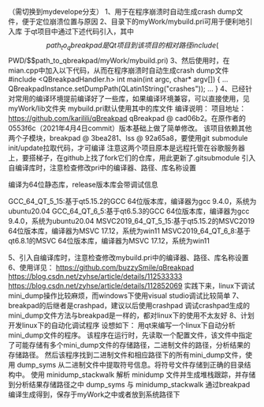 （需切换到mydevelope分支）
1、用于在程序崩溃时自动生成crash dump文件，便于定位崩溃位置与原因
2、目录下的myWork/mybuild.pri可用于便利地引入库
于qt项目中通过下述代码引入，其中$$path_to_qbreakpad是Qt项目到该项目的相对路径
include($$PWD/$$path_to_qbreakpad/myWork/mybuild.pri)
3、然后使用时，在mian.cpp中加入以下代码，从而在程序崩溃时自动生成crash dump文件
#include <QBreakpadHandler.h>
int main(int argc, char* argv[])
{
    ...
    QBreakpadInstance.setDumpPath(QLatin1String("crashes"));
    ...
}
4、已经针对常用的编译环境提前编译好了一些库，如果编译环境兼容，可以直接使用，见myWork/lib文件夹
mybuild.pri默认使用其中的库文件
编译说明：
项目地址：https://github.com/karilili/qBreakpad
qBreakpad @ cad06b2。在原作者的0553f6c（2021年4月4日commit）版本基础上做了简单修改。
该项目依赖其他两个子模块，breakpad @ 3bea281、lss @ 92a65a8，要使用git submodule init/update拉取代码，才可编译
注意这两个项目原本是远程托管在谷歌服务器上，要搭梯子，在github上找了fork它们的仓库，用此更新了.gitsubmodule
引入自编译库时，注意检查修改pri中的编译器、路径、库名称设置

编译为64位静态库，release版本库会带调试信息

GCC_64_QT_5_15:基于qt5.15.2的GCC 64位版本库，编译器为gcc 9.4.0，系统为ubuntu20.04
GCC_64_QT_6_5:基于qt6.5.3的GCC 64位版本库，编译器为gcc 9.4.0，系统为ubuntu20.04
MSVC2019_64_QT_5_15:基于qt5.15.2的MSVC2019 64位版本库，编译器为MSVC 17.12，系统为win11
MSVC2019_64_QT_6_8:基于qt6.8.1的MSVC 64位版本库，编译器为MSVC 17.12，系统为win11

5、引入自编译库时，注意检查修改mybuild.pri中的编译器、路径、库名称设置
6、使用详见：
https://github.com/buzzySmile/qBreakpad
https://blog.csdn.net/zyhse/article/details/112533333
https://blog.csdn.net/zyhse/article/details/112852069
实践下来，linux下调试mini_dump操作比较麻烦，而windows下使用visual studio调试比较简单
7、breakpad的后继者是crashpad，建议以后使用crashpad
调试crashpad生成的mini_dump文件方法与breakpad是一样的，都对linux下的使用不太友好
8、计划开发linux下的自动化调试程序
设想如下：
用qt来编写一个linux下自动分析mini_dump文件的程序。
该程序在运行时，先读取一个配置文件，该文件中指定了可能存储有多个mini_dump文件的存储路径，二进制文件的路径，分析结果的存储路径。
然后该程序找到二进制文件和相应路径下的所有mini_dump文件，使用 dump_syms 从二进制文件中提取符号信息。将符号文件存储到正确的目录结构中。
使用 minidump_stackwalk 解析 minidump 文件并生成堆栈跟踪，并存储到分析结果存储路径之中
dump_syms 与 minidump_stackwalk 通过breakpad编译生成得到，保存于myWork之中或者放到系统路径下
